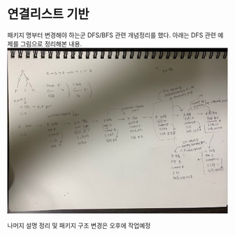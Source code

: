 # 연결리스트 기반
패키지 명부터 변경해야 하는군
DFS/BFS 관련 개념정리를 했다. 아래는 DFS 관련 예제를 그림으로 정리해본 내용.
![이미지](./img/2021_0115_DFS_1.png) 

나머지 설명 정리 및 패키지 구조 변경은 오후에 작업예정
